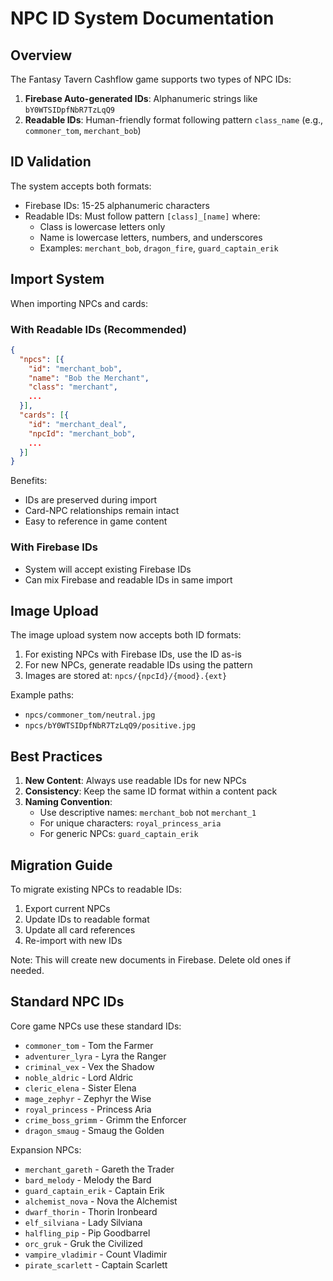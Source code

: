 # NPC ID System Documentation

## Overview

The Fantasy Tavern Cashflow game supports two types of NPC IDs:

1. **Firebase Auto-generated IDs**: Alphanumeric strings like `bY0WTSIDpfNbR7TzLqQ9`
2. **Readable IDs**: Human-friendly format following pattern `class_name` (e.g., `commoner_tom`, `merchant_bob`)

## ID Validation

The system accepts both formats:
- Firebase IDs: 15-25 alphanumeric characters
- Readable IDs: Must follow pattern `[class]_[name]` where:
  - Class is lowercase letters only
  - Name is lowercase letters, numbers, and underscores
  - Examples: `merchant_bob`, `dragon_fire`, `guard_captain_erik`

## Import System

When importing NPCs and cards:

### With Readable IDs (Recommended)
```json
{
  "npcs": [{
    "id": "merchant_bob",
    "name": "Bob the Merchant",
    "class": "merchant",
    ...
  }],
  "cards": [{
    "id": "merchant_deal",
    "npcId": "merchant_bob",
    ...
  }]
}
```

Benefits:
- IDs are preserved during import
- Card-NPC relationships remain intact
- Easy to reference in game content

### With Firebase IDs
- System will accept existing Firebase IDs
- Can mix Firebase and readable IDs in same import

## Image Upload

The image upload system now accepts both ID formats:

1. For existing NPCs with Firebase IDs, use the ID as-is
2. For new NPCs, generate readable IDs using the pattern
3. Images are stored at: `npcs/{npcId}/{mood}.{ext}`

Example paths:
- `npcs/commoner_tom/neutral.jpg`
- `npcs/bY0WTSIDpfNbR7TzLqQ9/positive.jpg`

## Best Practices

1. **New Content**: Always use readable IDs for new NPCs
2. **Consistency**: Keep the same ID format within a content pack
3. **Naming Convention**: 
   - Use descriptive names: `merchant_bob` not `merchant_1`
   - For unique characters: `royal_princess_aria`
   - For generic NPCs: `guard_captain_erik`

## Migration Guide

To migrate existing NPCs to readable IDs:

1. Export current NPCs
2. Update IDs to readable format
3. Update all card references
4. Re-import with new IDs

Note: This will create new documents in Firebase. Delete old ones if needed.

## Standard NPC IDs

Core game NPCs use these standard IDs:
- `commoner_tom` - Tom the Farmer
- `adventurer_lyra` - Lyra the Ranger
- `criminal_vex` - Vex the Shadow
- `noble_aldric` - Lord Aldric
- `cleric_elena` - Sister Elena
- `mage_zephyr` - Zephyr the Wise
- `royal_princess` - Princess Aria
- `crime_boss_grimm` - Grimm the Enforcer
- `dragon_smaug` - Smaug the Golden

Expansion NPCs:
- `merchant_gareth` - Gareth the Trader
- `bard_melody` - Melody the Bard
- `guard_captain_erik` - Captain Erik
- `alchemist_nova` - Nova the Alchemist
- `dwarf_thorin` - Thorin Ironbeard
- `elf_silviana` - Lady Silviana
- `halfling_pip` - Pip Goodbarrel
- `orc_gruk` - Gruk the Civilized
- `vampire_vladimir` - Count Vladimir
- `pirate_scarlett` - Captain Scarlett